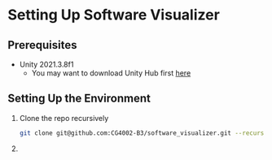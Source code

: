 # Setting Up Software Visualizer

## Prerequisites
* Unity 2021.3.8f1
    * You may want to download Unity Hub first [here](https://unity3d.com/get-unity/download)

## Setting Up the Environment
1. Clone the repo recursively
    ```sh
    git clone git@github.com:CG4002-B3/software_visualizer.git --recurse-submodules
    ```
2.
